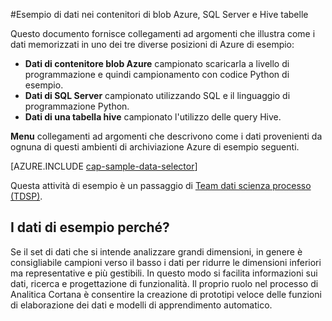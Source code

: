 <properties 
    pageTitle="Esempio di dati nei contenitori di blob Azure, SQL Server e Hive tabelle | Microsoft Azure" 
    description="Come esplorare i dati archiviati in vari enviromnents Azure." 
    services="machine-learning" 
    documentationCenter="" 
    authors="bradsev" 
    manager="jhubbard" 
    editor="cgronlun" />

<tags 
    ms.service="machine-learning" 
    ms.workload="data-services" 
    ms.tgt_pltfrm="na" 
    ms.devlang="na" 
    ms.topic="article" 
    ms.date="09/19/2016" 
    ms.author="fashah;garye;bradsev" /> 

#<a name="heading"></a>Esempio di dati nei contenitori di blob Azure, SQL Server e Hive tabelle

Questo documento fornisce collegamenti ad argomenti che illustra come i dati memorizzati in uno dei tre diverse posizioni di Azure di esempio:

- **Dati di contenitore blob Azure** campionato scaricarla a livello di programmazione e quindi campionamento con codice Python di esempio.
- **Dati di SQL Server** campionato utilizzando SQL e il linguaggio di programmazione Python. 
- **Dati di una tabella hive** campionato l'utilizzo delle query Hive.

**Menu** collegamenti ad argomenti che descrivono come i dati provenienti da ognuna di questi ambienti di archiviazione Azure di esempio seguenti. 

[AZURE.INCLUDE [cap-sample-data-selector](../../includes/cap-sample-data-selector.md)]

Questa attività di esempio è un passaggio di [Team dati scienza processo (TDSP)](https://azure.microsoft.com/documentation/learning-paths/cortana-analytics-process/).

## <a name="why-sample-data"></a>I dati di esempio perché?

Se il set di dati che si intende analizzare grandi dimensioni, in genere è consigliabile campioni verso il basso i dati per ridurre le dimensioni inferiori ma representative e più gestibili. In questo modo si facilita informazioni sui dati, ricerca e progettazione di funzionalità. Il proprio ruolo nel processo di Analitica Cortana è consentire la creazione di prototipi veloce delle funzioni di elaborazione dei dati e modelli di apprendimento automatico.



